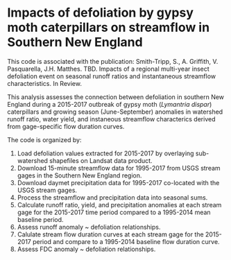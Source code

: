 # Impacts of defoliation by gypsy moth caterpillars on streamflow in Southern New England

This code is associated with the publication: Smith-Tripp, S., A. Griffith, V. Pasquarella, J.H. Matthes. TBD. Impacts of a regional multi-year insect defoliation event on seasonal runoff ratios and instantaneous streamflow characteristics. In Review.

This analysis assesses the connection between defoliation in southern New England during a 2015-2017 outbreak of gypsy moth (*Lymantria dispar*) caterpillars and growing season (June-September) anomalies in watershed runoff ratio, water yield, and instaneous streamflow characterics derived from gage-specific flow duration curves.

The code is organized by: 
1. Load defoliation values extracted for 2015-2017 by overlaying sub-watershed shapefiles on Landsat data product. 
2. Download 15-minute streamflow data for 1995-2017 from USGS stream gages in the Southern New England region. 
3. Download daymet precipitation data for 1995-2017 co-located with the USGS stream gages.
4. Process the streamflow and precipitation data into seasonal sums.
5. Calculate runoff ratio, yield, and precipitation anomalies at each stream gage for the 2015-2017 time period compared to a 1995-2014 mean baseline period.
6. Assess runoff anomaly ~ defoliation relationships.
7. Calulate stream flow duration curves at each stream gage for the 2015-2017 period and compare to a 1995-2014 baseline flow duration curve.
8. Assess FDC anomaly ~ defoliation relationships.

